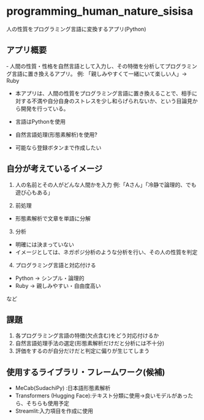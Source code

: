 # programming_human_nature_sisisa
人の性質をプログラミング言語に変換するアプリ(Python)

## アプリ概要
‐ 人間の性質・性格を自然言語として入力し、その特徴を分析してプログラミング言語に置き換えるアプリ。
例: 「親しみやすくて一緒にいて楽しい人」→ Ruby 

- 本アプリは、人間の性質をプログラミング言語に置き換えることで、相手に対する不満や自分自身のストレスを少し和らげられないか、という目論見から開発を行っている。

- 言語はPythonを使用
- 自然言語処理(形態素解析)を使用?
- 可能なら登録ボタンまで作成したい

## 自分が考えているイメージ
1. 人の名前とその人がどんな人間かを入力
例:「Aさん」「冷静で論理的、でも遊び心もある」

2. 前処理
- 形態素解析で文章を単語に分解

3. 分析
- 明確には決まっていない
- イメージとしては、ネガポジ分析のような分析を行い、その人の性質を判定

4. プログラミング言語と対応付ける
- Python → シンプル・論理的
- Ruby → 親しみやすい・自由度高い

など

## 課題
1. 各プログラミング言語の特徴(欠点含む)をどう対応付けるか
2. 自然言語処理手法の選定(形態素解析だけだと分析には不十分)
3. 評価をするのが自分だけだと判定に偏りが生じてしまう

## 使用するライブラリ・フレームワーク(候補)
- MeCab(SudachiPy) :日本語形態素解析
- Transformers (Hugging Face):テキスト分類に使用→良いモデルがあったら、そちらも使用予定
- Streamlit:入力項目を作成に使用




